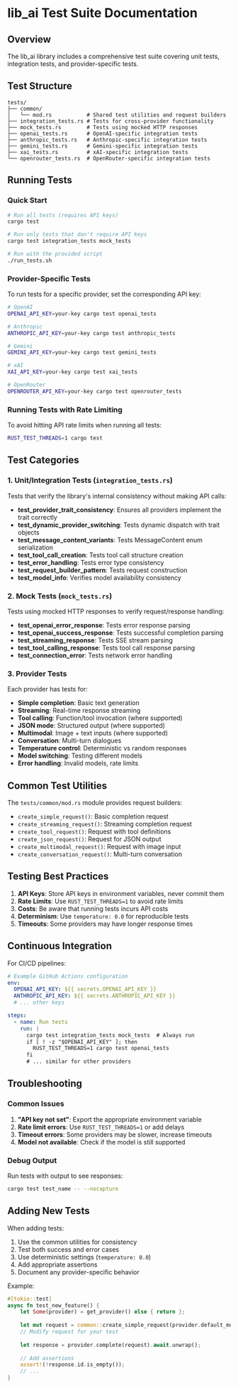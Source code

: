 # lib_ai Test Suite Documentation

## Overview

The lib_ai library includes a comprehensive test suite covering unit tests, integration tests, and provider-specific tests.

## Test Structure

```
tests/
├── common/
│   └── mod.rs           # Shared test utilities and request builders
├── integration_tests.rs # Tests for cross-provider functionality
├── mock_tests.rs        # Tests using mocked HTTP responses
├── openai_tests.rs      # OpenAI-specific integration tests
├── anthropic_tests.rs   # Anthropic-specific integration tests
├── gemini_tests.rs      # Gemini-specific integration tests
├── xai_tests.rs         # xAI-specific integration tests
└── openrouter_tests.rs  # OpenRouter-specific integration tests
```

## Running Tests

### Quick Start

```bash
# Run all tests (requires API keys)
cargo test

# Run only tests that don't require API keys
cargo test integration_tests mock_tests

# Run with the provided script
./run_tests.sh
```

### Provider-Specific Tests

To run tests for a specific provider, set the corresponding API key:

```bash
# OpenAI
OPENAI_API_KEY=your-key cargo test openai_tests

# Anthropic
ANTHROPIC_API_KEY=your-key cargo test anthropic_tests

# Gemini
GEMINI_API_KEY=your-key cargo test gemini_tests

# xAI
XAI_API_KEY=your-key cargo test xai_tests

# OpenRouter
OPENROUTER_API_KEY=your-key cargo test openrouter_tests
```

### Running Tests with Rate Limiting

To avoid hitting API rate limits when running all tests:

```bash
RUST_TEST_THREADS=1 cargo test
```

## Test Categories

### 1. Unit/Integration Tests (`integration_tests.rs`)

Tests that verify the library's internal consistency without making API calls:

- **test_provider_trait_consistency**: Ensures all providers implement the trait correctly
- **test_dynamic_provider_switching**: Tests dynamic dispatch with trait objects
- **test_message_content_variants**: Tests MessageContent enum serialization
- **test_tool_call_creation**: Tests tool call structure creation
- **test_error_handling**: Tests error type consistency
- **test_request_builder_pattern**: Tests request construction
- **test_model_info**: Verifies model availability consistency

### 2. Mock Tests (`mock_tests.rs`)

Tests using mocked HTTP responses to verify request/response handling:

- **test_openai_error_response**: Tests error response parsing
- **test_openai_success_response**: Tests successful completion parsing
- **test_streaming_response**: Tests SSE stream parsing
- **test_tool_calling_response**: Tests tool call response parsing
- **test_connection_error**: Tests network error handling

### 3. Provider Tests

Each provider has tests for:

- **Simple completion**: Basic text generation
- **Streaming**: Real-time response streaming
- **Tool calling**: Function/tool invocation (where supported)
- **JSON mode**: Structured output (where supported)
- **Multimodal**: Image + text inputs (where supported)
- **Conversation**: Multi-turn dialogues
- **Temperature control**: Deterministic vs random responses
- **Model switching**: Testing different models
- **Error handling**: Invalid models, rate limits

## Common Test Utilities

The `tests/common/mod.rs` module provides request builders:

- `create_simple_request()`: Basic completion request
- `create_streaming_request()`: Streaming completion request
- `create_tool_request()`: Request with tool definitions
- `create_json_request()`: Request for JSON output
- `create_multimodal_request()`: Request with image input
- `create_conversation_request()`: Multi-turn conversation

## Testing Best Practices

1. **API Keys**: Store API keys in environment variables, never commit them
2. **Rate Limits**: Use `RUST_TEST_THREADS=1` to avoid rate limits
3. **Costs**: Be aware that running tests incurs API costs
4. **Determinism**: Use `temperature: 0.0` for reproducible tests
5. **Timeouts**: Some providers may have longer response times

## Continuous Integration

For CI/CD pipelines:

```yaml
# Example GitHub Actions configuration
env:
  OPENAI_API_KEY: ${{ secrets.OPENAI_API_KEY }}
  ANTHROPIC_API_KEY: ${{ secrets.ANTHROPIC_API_KEY }}
  # ... other keys

steps:
  - name: Run tests
    run: |
      cargo test integration_tests mock_tests  # Always run
      if [ ! -z "$OPENAI_API_KEY" ]; then
        RUST_TEST_THREADS=1 cargo test openai_tests
      fi
      # ... similar for other providers
```

## Troubleshooting

### Common Issues

1. **"API key not set"**: Export the appropriate environment variable
2. **Rate limit errors**: Use `RUST_TEST_THREADS=1` or add delays
3. **Timeout errors**: Some providers may be slower, increase timeouts
4. **Model not available**: Check if the model is still supported

### Debug Output

Run tests with output to see responses:

```bash
cargo test test_name -- --nocapture
```

## Adding New Tests

When adding tests:

1. Use the common utilities for consistency
2. Test both success and error cases
3. Use deterministic settings (`temperature: 0.0`)
4. Add appropriate assertions
5. Document any provider-specific behavior

Example:

```rust
#[tokio::test]
async fn test_new_feature() {
    let Some(provider) = get_provider() else { return };
    
    let mut request = common::create_simple_request(provider.default_model().to_string());
    // Modify request for your test
    
    let response = provider.complete(request).await.unwrap();
    
    // Add assertions
    assert!(!response.id.is_empty());
    // ...
}
```